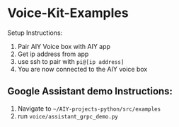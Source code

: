 # Voice-Kit-Examples

Setup Instructions:

1. Pair AIY Voice box with AIY app
2. Get ip address from app 
3. use ssh to pair with `pi@[ip address]`
4. You are now connected to the AIY voice box

## Google Assistant demo Instructions:

1. Navigate to `~/AIY-projects-python/src/examples`
2. run `voice/assistant_grpc_demo.py`
